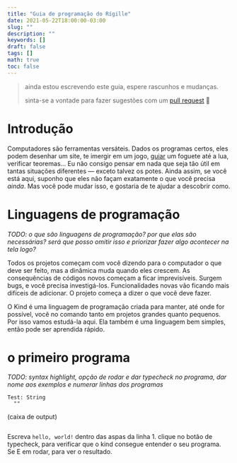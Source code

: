 ```yaml
---
title: "Guia de programação do Rígille"
date: 2021-05-22T18:00:00-03:00
slug: ""
description: ""
keywords: []
draft: false
tags: []
math: true
toc: false
---
```


> ainda estou escrevendo este guia, espere rascunhos e mudanças.
>
> sinta-se a vontade para fazer sugestões com um [pull request](https://github.com/rigille/blog) 🙂

# Introdução

Computadores são ferramentas versáteis. Dados os programas certos, eles podem desenhar um site, te imergir em um jogo, [guiar](https://github.com/chrislgarry/Apollo-11) um foguete até a lua, verificar teoremas… Eu não consigo pensar em nada que seja tão útil em tantas situações diferentes — exceto talvez os potes. Ainda assim, se você está aqui, suponho que eles não façam exatamente o que você precisa _ainda_. Mas você pode mudar isso, e gostaria de te ajudar a descobrir como.

# Linguagens de programação

_TODO: o que são linguagens de programação? por que elas são necessárias? será que posso omitir isso e priorizar fazer algo acontecer na tela logo?_

Todos os projetos começam com você dizendo para o computador o que deve ser feito, mas a dinâmica muda quando eles crescem. As consequências de códigos novos começam a ficar imprevisíveis. Surgem bugs, e você precisa investigá-los. Funcionalidades novas vão ficando mais difíceis de adicionar. O projeto começa a dizer o que você deve fazer.

O Kind é uma linguagem de programação criada para manter, até onde for possível, você no comando tanto em projetos grandes quanto pequenos. Por isso vamos estudá-la aqui. Ela também é uma linguagem bem simples, então pode ser aprendida rápido.

# o primeiro programa

_TODO: syntax highlight, opção de rodar e dar typecheck no programa, dar nome aos exemplos e numerar linhas dos programas_

```
Test: String
  ""
```

(caixa de output)

```
```

Escreva `hello, world!` dentro das aspas da linha 1. clique no botão de typecheck, para verificar que o kind consegue entender o seu programa. Se E em rodar, para ver o resultado.
